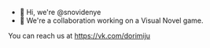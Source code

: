 - 👋 Hi, we're @snovidenye
- 💞️ We're a collaboration working on a Visual Novel game.

You can reach us at https://vk.com/dorimiju

<!---
snovidenye/snovidenye is a ✨ special ✨ repository because its `README.md` (this file) appears on your GitHub profile.
You can click the Preview link to take a look at your changes.
--->
